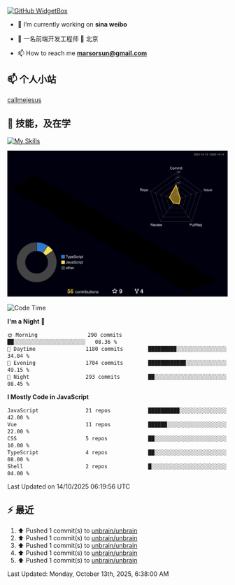 [![GitHub WidgetBox](https://github-widgetbox.vercel.app/api/profile?username=unbrain&data=followers,repositories,stars,commits)](https://github.com/unbrain/github-widgetbox)

- 🔭 I’m currently working on **sina weibo**

- 🌱 一名前端开发工程师 📍 北京

- 📫 How to reach me **marsorsun@gmail.com**

## 📫  个人小站

[callmejesus](https://www.callmejesus.xyz/)


## 🚀 技能，及在学

[![My Skills](https://skillicons.dev/icons?i=vite,rollup,vscode,vue,javascript,react,nodejs,java,python,php)](https://github.com/unbrain)


![rainbow gif](https://raw.githubusercontent.com/unbrain/unbrain/main/profile-3d-contrib/profile-night-rainbow.svg)


<!-- ## 🐍 它正在吃掉我的小绿点

![snake gif](https://raw.githubusercontent.com/unbrain/unbrain/77e198e28fb66a14643e4e58f5b713c0cc565cfd/github-contribution-grid-snake-dark.svg) -->

<!--START_SECTION:waka-->
![Code Time](http://img.shields.io/badge/Code%20Time-4%2C455%20hrs%2018%20mins-blue)

**I'm a Night 🦉** 

```text
🌞 Morning                290 commits         ██░░░░░░░░░░░░░░░░░░░░░░░   08.36 % 
🌆 Daytime                1180 commits        █████████░░░░░░░░░░░░░░░░   34.04 % 
🌃 Evening                1704 commits        ████████████░░░░░░░░░░░░░   49.15 % 
🌙 Night                  293 commits         ██░░░░░░░░░░░░░░░░░░░░░░░   08.45 % 
```


**I Mostly Code in JavaScript** 

```text
JavaScript               21 repos            ██████████░░░░░░░░░░░░░░░   42.00 % 
Vue                      11 repos            ██████░░░░░░░░░░░░░░░░░░░   22.00 % 
CSS                      5 repos             ██░░░░░░░░░░░░░░░░░░░░░░░   10.00 % 
TypeScript               4 repos             ██░░░░░░░░░░░░░░░░░░░░░░░   08.00 % 
Shell                    2 repos             █░░░░░░░░░░░░░░░░░░░░░░░░   04.00 % 
```




 Last Updated on 14/10/2025 06:19:56 UTC
<!--END_SECTION:waka-->


## ⚡ 最近
<!--RECENT_ACTIVITY:start-->
1. ⬆️ Pushed 1 commit(s) to [unbrain/unbrain](https://github.com/unbrain/unbrain)<br>
2. ⬆️ Pushed 1 commit(s) to [unbrain/unbrain](https://github.com/unbrain/unbrain)<br>
3. ⬆️ Pushed 1 commit(s) to [unbrain/unbrain](https://github.com/unbrain/unbrain)<br>
4. ⬆️ Pushed 1 commit(s) to [unbrain/unbrain](https://github.com/unbrain/unbrain)<br>
5. ⬆️ Pushed 1 commit(s) to [unbrain/unbrain](https://github.com/unbrain/unbrain)<br>
<!--RECENT_ACTIVITY:end-->

<!--RECENT_ACTIVITY:last_update-->
Last Updated: Monday, October 13th, 2025, 6:38:00 AM
<!--RECENT_ACTIVITY:last_update_end-->


